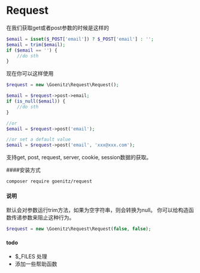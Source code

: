 Request
===========

在我们获取get或者post参数的时候是这样的

```php
$email = isset($_POST['email']) ? $_POST['email'] : '';
$email = trim($email);
if ($email == '') {
    //do sth
}
```

现在你可以这样使用

```php
$request = new \Goenitz\Request\Request();

$email = $request->post->email;
if (is_null($email)) {
    //do sth
}

//or
$email = $request->post('email');

//or set a default value
$email = $request->post('email', 'xxx@xxx.com');
```

支持get, post, request, server, cookie, session数据的获取。

####安装方式

```bash
composer require goenitz/request
```

#### 说明

默认会对参数运行trim方法，如果为空字符串，则会转换为null。 
你可以给构造函数传递参数来阻止这种行为。

```php
$request = new \Goenitz\Request\Request(false, false);
```

#### todo

- $_FILES 处理
- 添加一些帮助函数
